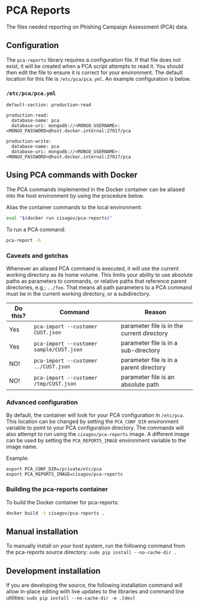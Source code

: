 # PCA Reports

The files needed reporting on Phishing Campaign Assessment (PCA) data.

## Configuration

The `pca-reports` library requires a configuration file.  If that file does not exist, it will be created when a PCA script attempts to read it.  You should then edit the file to ensure it is correct for your environment.  The default location for this file is `/etc/pca/pca.yml`.  An example configuration is below.

### `/etc/pca/pca.yml`
```
default-section: production-read

production-read:
  database-name: pca
  database-uri: mongodb://<MONGO_USERNAME>:<MONGO_PASSWORD>@host.docker.internal:27017/pca

production-write:
  database-name: pca
  database-uri: mongodb://<MONGO_USERNAME>:<MONGO_PASSWORD>@host.docker.internal:27017/pca
```

## Using PCA commands with Docker
The PCA commands implemented in the Docker container can be aliased into the host environment by using the procedure below.

Alias the container commands to the local environment:
```bash
eval "$(docker run cisagov/pca-reports)"
```

To run a PCA command:
```bash
pca-report -h
```

### Caveats and gotchas

Whenever an aliased PCA command is executed, it will use the current working directory as its home volume.  This limits your ability to use absolute paths as parameters to commands, or relative paths that reference parent directories, e.g.; `../foo`.  That means all path parameters to a PCA command must be in the current working directory, or a subdirectory.  

| Do this?        | Command                                   | Reason  |
| ------------- |---------------------------------------------| --------|
| Yes           | `pca-import --customer CUST.json`           | parameter file is in the current directory |
| Yes           | `pca-import --customer sample/CUST.json`    | parameter file is in a sub-directory |
| NO!           | `pca-import --customer ../CUST.json`        | parameter file is in a parent directory |
| NO!           | `pca-import --customer /tmp/CUST.json`      | parameter file is an absolute path |

### Advanced configuration

By default, the container will look for your PCA configuration in `/etc/pca`.  This location can be changed by setting the `PCA_CONF_DIR` environment variable to point to your PCA configuration directory.  The commands will also attempt to run using the `cisagov/pca-reports` image.  A different image can be used by setting the `PCA_REPORTS_IMAGE` environment variable to the image name.

Example:
```
export PCA_CONF_DIR=/private/etc/pca
export PCA_REPORTS_IMAGE=cisagov/pca-reports
```

### Building the pca-reports container
To build the Docker container for pca-reports:

```bash
docker build -t cisagov/pca-reports .
```

## Manual installation
To manually install on your host system, run the following command from the pca-reports source directory:
`sudo pip install --no-cache-dir .`

## Development installation
If you are developing the source, the following installation command will allow in-place editing with live updates to the libraries and command line utilities:
`sudo pip install --no-cache-dir -e .[dev]`

